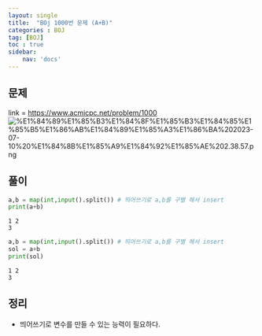 ```yaml
---
layout: single
title:  "BOj 1000번 문제 (A+B)"
categories : BOJ
tag: [BOJ]
toc : true
sidebar:
    nav: 'docs'
---
```




## 문제
link = https://www.acmicpc.net/problem/1000
![%E1%84%89%E1%85%B3%E1%84%8F%E1%85%B3%E1%84%85%E1%85%B5%E1%86%AB%E1%84%89%E1%85%A3%E1%86%BA%202023-07-10%20%E1%84%8B%E1%85%A9%E1%84%92%E1%85%AE%202.38.57.png](attachment:%E1%84%89%E1%85%B3%E1%84%8F%E1%85%B3%E1%84%85%E1%85%B5%E1%86%AB%E1%84%89%E1%85%A3%E1%86%BA%202023-07-10%20%E1%84%8B%E1%85%A9%E1%84%92%E1%85%AE%202.38.57.png)

## 풀이


```python
a,b = map(int,input().split()) # 띄어쓰기로 a,b를 구별 해서 insert
print(a+b)
```

    1 2
    3



```python
a,b = map(int,input().split()) # 띄어쓰기로 a,b를 구별 해서 insert
sol = a+b
print(sol)
```

    1 2
    3


## 정리

- 띄어쓰기로 변수를 만들 수 있는 능력이 필요하다.


```python

```
